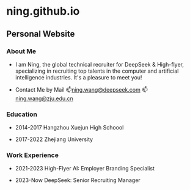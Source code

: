 # ning.github.io
## Personal Website
### About Me

- I am Ning, the global technical recruiter for DeepSeek & High-flyer, specializing in recruiting top talents in the computer and artificial intelligence industries. It's a pleasure to meet you!


- Contact Me by Mail 📫ning.wang@deepseek.com 📫ning.wang@zju.edu.cn


### Education

- 2014-2017 Hangzhou Xuejun High Schoool

- 2017-2022 Zhejiang University

### Work Experience

- 2021-2023 High-Flyer AI: Employer Branding Specialist

- 2023-Now DeepSeek: Senior Recruiting Manager
